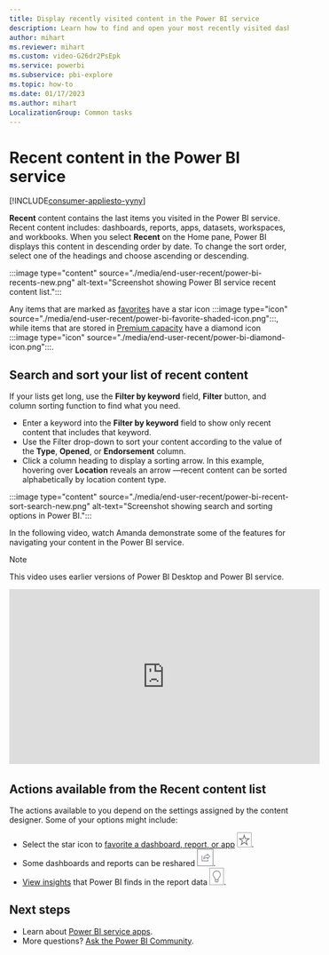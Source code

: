 ```yaml
---
title: Display recently visited content in the Power BI service
description: Learn how to find and open your most recently visited dashboards, reports, and other content in the Power BI service.
author: mihart
ms.reviewer: mihart
ms.custom: video-G26dr2PsEpk
ms.service: powerbi
ms.subservice: pbi-explore
ms.topic: how-to
ms.date: 01/17/2023
ms.author: mihart
LocalizationGroup: Common tasks
---
```


# Recent content in the Power BI service

[!INCLUDE[consumer-appliesto-yyny](../includes/consumer-appliesto-yyny.md)]

**Recent** content contains the last items you visited in the Power BI service. Recent content includes: dashboards, reports, apps, datasets, workspaces, and workbooks. When you select **Recent** on the Home pane, Power BI displays this content in descending order by date.  To change the sort order, select one of the headings and choose ascending or descending.

:::image type="content" source="./media/end-user-recent/power-bi-recents-new.png" alt-text="Screenshot showing Power BI service recent content list.":::

Any items that are marked as [favorites](end-user-favorite.md) have a star icon :::image type="icon" source="./media/end-user-recent/power-bi-favorite-shaded-icon.png":::, while items that are stored in [Premium capacity](end-user-license.md) have a diamond icon :::image type="icon" source="./media/end-user-recent/power-bi-diamond-icon.png":::.

## Search and sort your list of recent content

If your lists get long, use the **Filter by keyword** field, **Filter** button, and column sorting function to find what you need.

- Enter a keyword into the **Filter by keyword** field to show only recent content that includes that keyword.
- Use the Filter drop-down to sort your content according to the value of the **Type**, **Opened**, or **Endorsement** column.
- Click a column heading to display a sorting arrow. In this example, hovering over **Location** reveals an arrow &mdash;recent content can be sorted alphabetically by location content type.

:::image type="content" source="./media/end-user-recent/power-bi-recent-sort-search-new.png" alt-text="Screenshot showing search and sorting options in Power BI.":::

In the following video, watch Amanda demonstrate some of the features for navigating your content in the Power BI service.

> [!NOTE]  
> This video uses earlier versions of Power BI Desktop and Power BI service.

<iframe width="560" height="315" src="https://www.youtube.com/embed/G26dr2PsEpk" frameborder="0" allowfullscreen></iframe>

## Actions available from the Recent content list

The actions available to you depend on the settings assigned by the content designer. Some of your options might include:

- Select the star icon to [favorite a dashboard, report, or app](end-user-favorite.md) ![star icon](../collaborate-share/media/end-user-shared-with-me/power-bi-star-icon.png).
- Some dashboards and reports can be reshared ![share icon](../collaborate-share/media/end-user-shared-with-me/power-bi-share-icon-new.png).
- [View insights](end-user-insights.md) that Power BI finds in the report data ![insights icon](../collaborate-share/media/end-user-shared-with-me/power-bi-insights.png).

## Next steps

- Learn about [Power BI service apps](end-user-apps.md).
- More questions? [Ask the Power BI Community](https://community.powerbi.com/).
